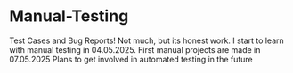 # Manual-Testing
Test Cases and Bug Reports! Not much, but its honest work.
I start to learn with manual testing in 04.05.2025. 
First manual projects are made in 07.05.2025
Plans to get involved in automated testing in the future

